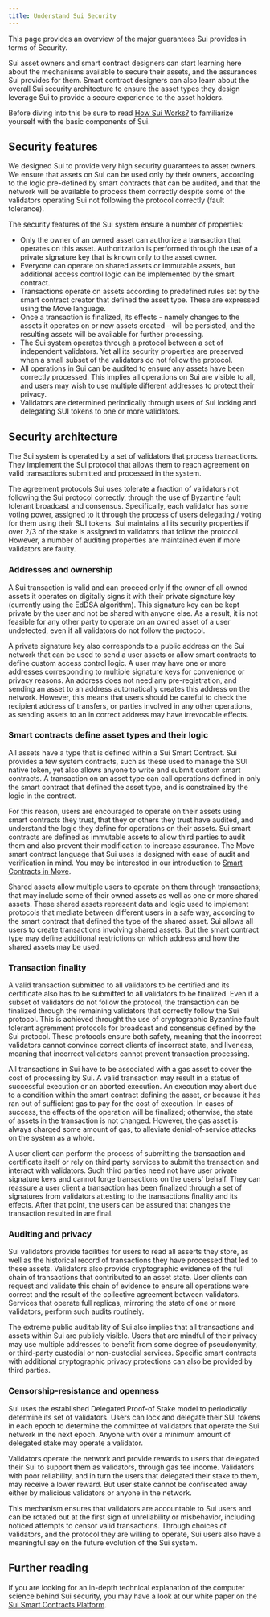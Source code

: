 ```yaml
---
title: Understand Sui Security
---
```


This page provides an overview of the major guarantees Sui provides in terms of Security.

Sui asset owners
and smart contract designers can start learning here about the mechanisms available to secure their
assets, and the assurances Sui provides for them. Smart contract designers can also learn about the overall
Sui security architecture to ensure the asset types they design leverage Sui to provide a secure experience
to the asset holders. 

Before diving into this be sure to read [How Sui Works?](how-sui-works.md) to familiarize yourself with 
the basic components of Sui.

## Security features

We designed Sui to provide very high security guarantees to asset owners. We ensure that assets on Sui can be used
only by their owners, according to the logic pre-defined by smart contracts that can be audited, and that the network will be available 
to process them correctly despite some of the validators operating Sui not following the protocol correctly (fault tolerance).

The security features of the Sui system ensure a number of properties:

* Only the owner of an owned asset can authorize a transaction that operates on this asset. Authoritzation is performed through the use of a private signature key that is known only to the asset owner.
* Everyone can operate on shared assets or immutable assets, but additional access control logic can be implemented by the smart contract. 
* Transactions operate on assets according to predefined rules set by the smart contract creator that defined the asset type. These are expressed using the Move language.
* Once a transaction is finalized, its effects - namely changes to the assets it operates on or new assets created - will be persisted, and the resulting 
  assets will be available for further processing.
* The Sui system operates through a protocol between a set of independent validators. Yet all its security properties are preserved
  when a small subset of the validators do not follow the protocol.
* All operations in Sui can be audited to ensure any assets have been correctly processed. This implies all operations on Sui
  are visible to all, and users may wish to use multiple different addresses to protect their privacy.
* Validators are determined periodically through users of Sui locking and delegating SUI tokens to one or more validators.

## Security architecture

The Sui system is operated by a set of validators that process transactions. They implement the Sui protocol that allows them to
reach agreement on valid transactions submitted and processed in the system. 

The agreement protocols Sui uses tolerate a fraction of validators not following the Sui protocol correctly, through
the use of Byzantine fault tolerant broadcast and consensus. Specifically, each validator has some voting power,
assigned to it through the process of users delegating / voting for them using their SUI tokens. Sui maintains
all its security properties if over 2/3 of the stake is assigned to validators that follow the protocol. However,
a number of auditing properties are maintained even if more validators are faulty.

### Addresses and ownership

A Sui transaction is valid and can proceed only if the owner of all owned assets it operates on digitally signs it with their private 
signature key (currently using the EdDSA algorithm). This signature key can be kept private by the user and not be shared with 
anyone else. As a result, it is not feasible for any other party to operate on an owned asset of a user undetected, even if all validators
do not follow the protocol.

A private signature key also corresponds to a public address on the Sui network that can be used to send a user assets or
allow smart contracts to define custom access control logic. A user may have one or more addresses corresponding to 
multiple signature keys for convenience or privacy reasons. An address does not need any pre-registration, and sending
an asset to an address automatically creates this address on the network. However, this means that users should
be careful to check the recipient address of transfers, or parties involved in any other operations, as sending assets to
an in correct address may have irrevocable effects.

### Smart contracts define asset types and their logic

All assets have a type that is defined within a Sui Smart Contract. Sui provides a few system contracts, such as these used to 
manage the SUI native token, yet also allows anyone to write and submit custom smart contracts. A transaction on an asset type 
can call operations defined in only the smart contract that defined the asset type, and is constrained by the logic in the contract. 

For this reason, users are encouraged to operate on their assets using smart contracts they trust, that they or others 
they trust have audited, and understand the logic they define for operations on their assets. Sui smart contracts are 
defined as immutable assets to allow third parties to audit them and also prevent their modification to increase assurance. 
The Move smart contract language that Sui uses is designed with ease of audit and verification in mind. You may be 
interested in our introduction to [Smart Contracts in Move](../build/move.md).

Shared assets allow multiple users to operate on them through transactions; that may include some of their owned assets
as well as one or more shared assets. These shared assets represent data and logic used to implement protocols that mediate
between different users in a safe way, according to the smart contract that defined the type of the shared asset. Sui allows
all users to create transactions involving shared assets. But the smart contract type may define additional restrictions
on which address and how the shared assets may be used.

### Transaction finality

A valid transaction submitted to all validators to be certified and its certificate also has to be submitted to all validators
to be finalized. Even if a subset of validators do not follow the protocol, the transaction can be finalized through the
remaining validators that correctly follow the Sui protocol. This is achieved throught the use of cryptographic
Byzantine fault tolerant agremment protocols for broadcast and consensus defined by the Sui protocol. These protocols
ensure both safety, meaning that the incorrect validators cannot convince correct clients of incorrect state, and
liveness, meaning that incorrect validators cannot prevent transaction processing.

All transactions in Sui have to be associated with a gas asset to cover the cost of processing by Sui. A valid 
transaction may result in a status of successful execution or an aborted execution. An execution may abort due to a 
condition within the smart contract defining the asset, or because it has ran out of sufficient gas to pay for
the cost of execution. In cases of success, the effects of the operation will be finalized; otherwise, the state of 
assets in the transaction is not changed. However, the gas asset is always charged some amount of gas, to alleviate
denial-of-service attacks on the system as a whole.

A user client can perform the process of submitting the transaction and certificate itself or rely on third party 
services to submit the transaction and interact with validators. Such third parties need not have user private signature keys and cannot forge transactions on the users' behalf.
They can reassure a user client a transaction has been finalized through a set of signatures from 
validators attesting to the transactions finality and its effects. After that point, the users can be assured that
changes the transaction resulted in are final. 

### Auditing and privacy

Sui validators provide facilities for users to read all asserts they store, as well as the historical record of
transactions they have processed that led to these assets. Validators also provide cryptographic evidence of the full
chain of transactions that contributed to an asset state. User clients can request and validate this chain of 
evidence to ensure all operations were correct and the result of the collective agreement between validators.
Services that operate full replicas, mirroring the state of one or more validators, perform such audits routinely.

The extreme public auditability of Sui also implies that all transactions and assets within Sui are publicly
visible. Users that are mindful of their privacy may use multiple addresses to benefit from some degree of
pseudonymity, or third-party custodial or non-custodial services. Specific smart contracts with additional cryptographic privacy protections can also be provided by third parties.

### Censorship-resistance and openness

Sui uses the established Delegated Proof-of Stake model to periodically determine its set of validators. Users can lock and delegate their SUI tokens in each epoch to determine the committee of validators that operate the Sui network in the next epoch. Anyone with over a minimum
amount of delegated stake may operate a validator.

Validators operate the network and provide
rewards to users that delegated their Sui to support them as validators, through gas fee income. Validators with poor reliability, and in turn the users that delegated their stake to them, may receive a lower reward. But user stake cannot be confiscated away either by malicious validators or anyone in the network.

This mechanism ensures that validators are accountable to Sui users and can be rotated out at the first sign
of unreliability or misbehavior, including noticed attempts to censor valid transactions. Through choices of validators, and the protocol
they are willing to operate, Sui users also have a meaningful say on the future evolution of the Sui system.

## Further reading

If you are looking for an in-depth technical explanation of the computer science behind Sui security, you 
may have a look at our white paper on the [Sui Smart Contracts Platform](../../paper/sui.pdf).
